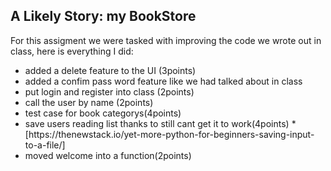 ## A Likely Story: my BookStore 
For this assigment we were tasked with improving the code we wrote out in class, here is everything I did:
<ul>
    <li>added a delete feature to the UI (3points)</li>
    <li>added a confim pass word feature like we had talked about in class</li>
    <li>put login and register into class (2points)</li>
    <li>call the user by name (2points)</li>
    <li>test case for book categorys(4points)</li>
    <li>save users reading list thanks to still cant get it to work(4points) *[https://thenewstack.io/yet-more-python-for-beginners-saving-input-to-a-file/]</li>
    <li> moved welcome into a function(2points)</li>
</ul>